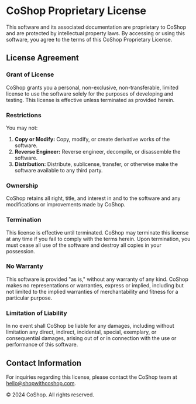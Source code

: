 # CoShop Proprietary License

This software and its associated documentation are proprietary to CoShop and are protected by intellectual property laws. By accessing or using this software, you agree to the terms of this CoShop Proprietary License.

## License Agreement

### Grant of License

CoShop grants you a personal, non-exclusive, non-transferable, limited license to use the software solely for the purposes of developing and testing. This license is effective unless terminated as provided herein.

### Restrictions

You may not:

1. **Copy or Modify:** Copy, modify, or create derivative works of the software.
2. **Reverse Engineer:** Reverse engineer, decompile, or disassemble the software.
3. **Distribution:** Distribute, sublicense, transfer, or otherwise make the software available to any third party.

### Ownership

CoShop retains all right, title, and interest in and to the software and any modifications or improvements made by CoShop.

### Termination

This license is effective until terminated. CoShop may terminate this license at any time if you fail to comply with the terms herein. Upon termination, you must cease all use of the software and destroy all copies in your possession.

### No Warranty

This software is provided "as is," without any warranty of any kind. CoShop makes no representations or warranties, express or implied, including but not limited to the implied warranties of merchantability and fitness for a particular purpose.

### Limitation of Liability

In no event shall CoShop be liable for any damages, including without limitation any direct, indirect, incidental, special, exemplary, or consequential damages, arising out of or in connection with the use or performance of this software.

## Contact Information

For inquiries regarding this license, please contact the CoShop team at [hello@shopwithcoshop.com](hello@shopwithcoshop.com).

© 2024 CoShop. All rights reserved.

